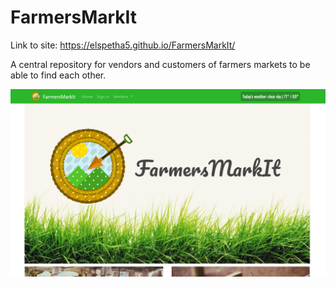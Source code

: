 # FarmersMarkIt
Link to site: https://elspetha5.github.io/FarmersMarkIt/

A central repository for vendors and customers of farmers markets to be able to find each other.

![Screenshot](assets/images/homeScreen.PNG)